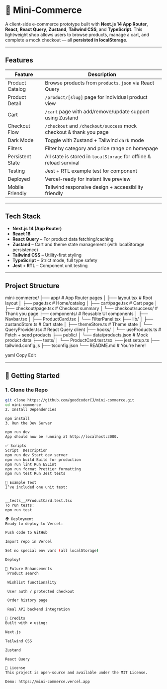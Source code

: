 # 🛒 Mini-Commerce

A client-side e-commerce prototype built with **Next.js 14 App Router**, **React**, **React Query**, **Zustand**, **Tailwind CSS**, and **TypeScript**. This lightweight shop allows users to browse products, manage a cart, and complete a mock checkout — all **persisted in localStorage**.

---

## Features

| Feature            | Description |
|--------------------|-------------|
| Product Catalog  | Browse products from `products.json` via React Query |
| Product Detail   | `/product/[slug]` page for individual product view |
| Cart             | `/cart` page with add/remove/update support using Zustand |
| Checkout Flow    | `/checkout` and `/checkout/success` mock checkout & thank you page |
| Dark Mode      | Toggle with Zustand + Tailwind `dark` mode |
| Filters          | Filter by category and price range on homepage |
| Persistent State | All state is stored in `localStorage` for offline & reload survival |
| Testing          | Jest + RTL example test for component |
| Deployed         | Vercel-ready for instant live preview |
| Mobile Friendly  | Tailwind responsive design + accessibility friendly |

---

## Tech Stack

- **Next.js 14 (App Router)**
- **React 18**
- **React Query** – For product data fetching/caching
- **Zustand** – Cart and theme state management (with localStorage persistence)
- **Tailwind CSS** – Utility-first styling
- **TypeScript** – Strict mode, full type safety
- **Jest + RTL** – Component unit testing

---

## Project Structure

mini-commerce/
├── app/ # App Router pages
│ ├── layout.tsx # Root layout
│ ├── page.tsx # Home/catalog
│ ├── cart/page.tsx # Cart page
│ ├── checkout/page.tsx # Checkout summary
│ └── checkout/success/ # Thank you page
├── components/ # Reusable UI components
│ ├── Navbar.tsx
│ ├── ProductCard.tsx
│ └── FilterPanel.tsx
├── lib/
│ ├── zustandStore.ts # Cart state
│ ├── themeStore.ts # Theme state
│ └── QueryProvider.tsx # React Query client
├── hooks/
│ └── useProducts.ts # Fetch + seed products
├── public/
│ └── data/products.json # Mock product data
├── tests/
│ └── ProductCard.test.tsx
├── jest.setup.ts
├── tailwind.config.js
├── tsconfig.json
└── README.md # You're here!

yaml
Copy
Edit

---

## 🔧 Getting Started

### 1. Clone the Repo

```bash
git clone https://github.com/goodcoderCJ/mini-commerce.git
cd mini-commerce
2. Install Dependencies

npm install
3. Run the Dev Server

npm run dev
App should now be running at http://localhost:3000.

✅ Scripts
Script	Description
npm run dev Start dev server
npm run build Build for production
npm run lint Run ESLint
npm run format Prettier formatting
npm run test Run Jest tests

🧪 Example Test
I’ve included one unit test:


__tests__/ProductCard.test.tsx
To run tests:
npm run test

🌍 Deployment
Ready to deploy to Vercel:

Push code to GitHub

Import repo in Vercel

Set no special env vars (all localStorage)

Deploy!

🎯 Future Enhancements
 Product search

 Wishlist functionality

 User auth / protected checkout

 Order history page

 Real API backend integration

🙌 Credits
Built with ❤️ using:

Next.js

Tailwind CSS

Zustand

React Query

📄 License
This project is open-source and available under the MIT License.

Demo: https://mini-commerce.vercel.app
